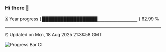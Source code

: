 ### Hi there 👋

⏳ Year progress { ██████████████████▁▁▁▁▁▁▁▁▁▁▁▁ } 62.99 %

---

⏰ Updated on Mon, 18 Aug 2025 21:38:58 GMT

![Progress Bar CI](https://github.com/IshwaranRudhara/GIT-ACTION/workflows/Progress%20Bar%20CI/badge.svg)
